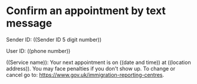 # Confirm an appointment by text message

Sender ID: ((Sender ID 5 digit number))

User ID: ((phone number))

((Service name)): Your next appointment is on ((date and time)) at ((location address)). You may face penalties if you don't show up. To change or cancel go to: https://www.gov.uk/immigration-reporting-centres.


